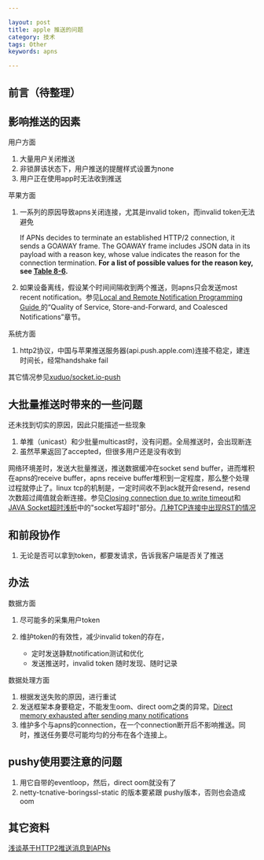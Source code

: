 ```yaml
---

layout: post
title: apple 推送的问题
category: 技术
tags: Other
keywords: apns

---
```


## 前言（待整理）

## 影响推送的因素

用户方面

1. 大量用户关闭推送
2. 非锁屏该状态下，用户推送的提醒样式设置为none
3. 用户正在使用app时无法收到推送

苹果方面

1. 一系列的原因导致apns关闭连接，尤其是invalid token，而invalid token无法避免

	If APNs decides to terminate an established HTTP/2 connection, it sends a GOAWAY frame. The GOAWAY frame includes JSON data in its payload with a reason key, whose value indicates the reason for the connection termination. **For a list of possible values for the reason key, see [Table 8-6](https://developer.apple.com/library/content/documentation/NetworkingInternet/Conceptual/RemoteNotificationsPG/CommunicatingwithAPNs.html#//apple_ref/doc/uid/TP40008194-CH11-SW17).**

2. 如果设备离线，假设某个时间间隔收到两个推送，则apns只会发送most recent notification。参见[Local and Remote Notification Programming Guide
](https://developer.apple.com/library/content/documentation/NetworkingInternet/Conceptual/RemoteNotificationsPG/APNSOverview.html#//apple_ref/doc/uid/TP40008194-CH8-SW1)的“Quality of Service, Store-and-Forward, and Coalesced Notifications”章节。

系统方面

1. http2协议，中国与苹果推送服务器(api.push.apple.com)连接不稳定，建连时间长，经常handshake fail


其它情况参见[xuduo/socket.io-push](https://github.com/xuduo/socket.io-push/blob/master/readmes/notification-keng.md)

## 大批量推送时带来的一些问题

还未找到切实的原因，因此只能描述一些现象

1. 单推（unicast）和少批量multicast时，没有问题。全局推送时，会出现断连
2. 虽然苹果返回了accepted，但很多用户还是没有收到

网络环境差时，发送大批量推送，推送数据缓冲在socket send buffer，进而堆积在apns的receive buffer，apns receive buffer堆积到一定程度，那么整个处理过程就停止了。linux tcp的机制是，一定时间收不到ack就开会resend，resend次数超过阈值就会断连接。参见[Closing connection due to write timeout](https://github.com/relayrides/pushy/issues/433)和[JAVA Socket超时浅析](http://blog.csdn.net/sureyonder/article/details/5633647)中的"socket写超时"部分。[几种TCP连接中出现RST的情况](https://my.oschina.net/costaxu/blog/127394)

## 和前段协作

1. 无论是否可以拿到token，都要发请求，告诉我客户端是否关了推送


## 办法

数据方面

1. 尽可能多的采集用户token
2. 维护token的有效性，减少invalid token的存在，

	* 定时发送静默notification测试和优化
	* 发送推送时，invalid token 随时发现、随时记录

数据处理方面

1. 根据发送失败的原因，进行重试
2. 发送框架本身要稳定，不能发生oom、direct oom之类的异常。[Direct memory exhausted after sending many notifications](https://github.com/relayrides/pushy/issues/142)
3. 维护多个与apns的connection，在一个connection断开后不影响推送。同时，推送任务要尽可能均匀的分布在各个连接上。




## pushy使用要注意的问题

1. 用它自带的eventloop，然后，direct oom就没有了
2. netty-tcnative-boringssl-static 的版本要紧跟 pushy版本，否则也会造成oom



## 其它资料

[浅谈基于HTTP2推送消息到APNs](http://www.linkedkeeper.com/detail/blog.action?bid=167)
